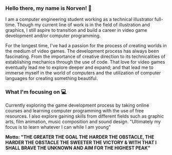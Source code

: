 ### Hello there, my name is Norven! 👋

I am a computer engineering student working as a technical illustrator full-time. Though my current line of work is in the field of illustration and graphics, I still aspire to transition and build a career in video game development and/or computer programming. 

For the longest time, I've had a passion for the process of creating worlds in the medium of video games. The development process has always been fascinating. From the importance of creative direction to its technicalities of establishing mechanics through the use of code. That love for video games eventually lead me to explore deeper and expand; and that lead me to immerse myself in the world of computers and the utilization of computer languages for creating something beautiful.  

### What I'm focusing on 💻

Currently exploring the game development process by taking online courses and learning computer programming with the use of free resources. 
I also explore gaining skills from different fields such as graphic arts, film animation, music composition and sound design.
"Ultimately my focus is to learn whatever I can while I am young"

**Motto: 
"THE GREATER THE GOAL THE HARDER THE OBSTACLE, THE HARDER THE OBSTACLE THE SWEETER THE VICTORY & WITH THAT I SHALL BRAVE THE UNKNOWN AND AIM FOR THE HIGHEST PEAK"**

<!--
**D3c1pher/D3c1pher** is a ✨ _special_ ✨ repository because its `README.md` (this file) appears on your GitHub profile.

Here are some ideas to get you started:

- 🔭 I’m currently working on ...
- 🌱 I’m currently learning ...
- 👯 I’m looking to collaborate on ...
- 🤔 I’m looking for help with ...
- 💬 Ask me about ...
- 📫 How to reach me: ...
- 😄 Pronouns: ...
- ⚡ Fun fact: ...
-->
